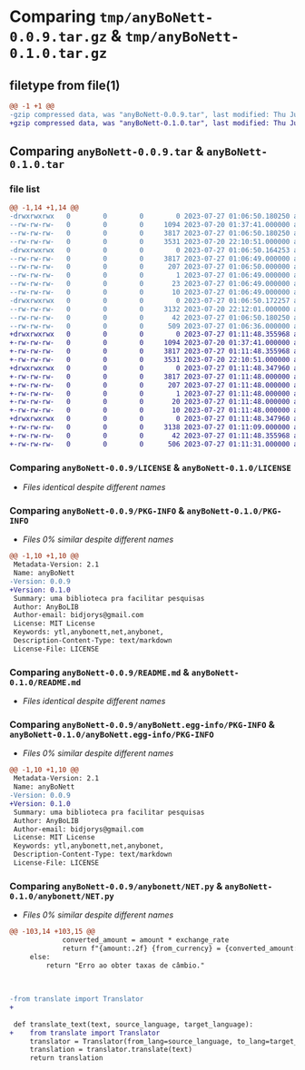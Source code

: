 # Comparing `tmp/anyBoNett-0.0.9.tar.gz` & `tmp/anyBoNett-0.1.0.tar.gz`

## filetype from file(1)

```diff
@@ -1 +1 @@
-gzip compressed data, was "anyBoNett-0.0.9.tar", last modified: Thu Jul 27 01:06:50 2023, max compression
+gzip compressed data, was "anyBoNett-0.1.0.tar", last modified: Thu Jul 27 01:11:48 2023, max compression
```

## Comparing `anyBoNett-0.0.9.tar` & `anyBoNett-0.1.0.tar`

### file list

```diff
@@ -1,14 +1,14 @@
-drwxrwxrwx   0        0        0        0 2023-07-27 01:06:50.180250 anyBoNett-0.0.9/
--rw-rw-rw-   0        0        0     1094 2023-07-20 01:37:41.000000 anyBoNett-0.0.9/LICENSE
--rw-rw-rw-   0        0        0     3817 2023-07-27 01:06:50.180250 anyBoNett-0.0.9/PKG-INFO
--rw-rw-rw-   0        0        0     3531 2023-07-20 22:10:51.000000 anyBoNett-0.0.9/README.md
-drwxrwxrwx   0        0        0        0 2023-07-27 01:06:50.164253 anyBoNett-0.0.9/anyBoNett.egg-info/
--rw-rw-rw-   0        0        0     3817 2023-07-27 01:06:49.000000 anyBoNett-0.0.9/anyBoNett.egg-info/PKG-INFO
--rw-rw-rw-   0        0        0      207 2023-07-27 01:06:50.000000 anyBoNett-0.0.9/anyBoNett.egg-info/SOURCES.txt
--rw-rw-rw-   0        0        0        1 2023-07-27 01:06:49.000000 anyBoNett-0.0.9/anyBoNett.egg-info/dependency_links.txt
--rw-rw-rw-   0        0        0       23 2023-07-27 01:06:49.000000 anyBoNett-0.0.9/anyBoNett.egg-info/requires.txt
--rw-rw-rw-   0        0        0       10 2023-07-27 01:06:49.000000 anyBoNett-0.0.9/anyBoNett.egg-info/top_level.txt
-drwxrwxrwx   0        0        0        0 2023-07-27 01:06:50.172257 anyBoNett-0.0.9/anybonett/
--rw-rw-rw-   0        0        0     3132 2023-07-20 22:12:01.000000 anyBoNett-0.0.9/anybonett/NET.py
--rw-rw-rw-   0        0        0       42 2023-07-27 01:06:50.180250 anyBoNett-0.0.9/setup.cfg
--rw-rw-rw-   0        0        0      509 2023-07-27 01:06:36.000000 anyBoNett-0.0.9/setup.py
+drwxrwxrwx   0        0        0        0 2023-07-27 01:11:48.355968 anyBoNett-0.1.0/
+-rw-rw-rw-   0        0        0     1094 2023-07-20 01:37:41.000000 anyBoNett-0.1.0/LICENSE
+-rw-rw-rw-   0        0        0     3817 2023-07-27 01:11:48.355968 anyBoNett-0.1.0/PKG-INFO
+-rw-rw-rw-   0        0        0     3531 2023-07-20 22:10:51.000000 anyBoNett-0.1.0/README.md
+drwxrwxrwx   0        0        0        0 2023-07-27 01:11:48.347960 anyBoNett-0.1.0/anyBoNett.egg-info/
+-rw-rw-rw-   0        0        0     3817 2023-07-27 01:11:48.000000 anyBoNett-0.1.0/anyBoNett.egg-info/PKG-INFO
+-rw-rw-rw-   0        0        0      207 2023-07-27 01:11:48.000000 anyBoNett-0.1.0/anyBoNett.egg-info/SOURCES.txt
+-rw-rw-rw-   0        0        0        1 2023-07-27 01:11:48.000000 anyBoNett-0.1.0/anyBoNett.egg-info/dependency_links.txt
+-rw-rw-rw-   0        0        0       20 2023-07-27 01:11:48.000000 anyBoNett-0.1.0/anyBoNett.egg-info/requires.txt
+-rw-rw-rw-   0        0        0       10 2023-07-27 01:11:48.000000 anyBoNett-0.1.0/anyBoNett.egg-info/top_level.txt
+drwxrwxrwx   0        0        0        0 2023-07-27 01:11:48.347960 anyBoNett-0.1.0/anybonett/
+-rw-rw-rw-   0        0        0     3138 2023-07-27 01:11:09.000000 anyBoNett-0.1.0/anybonett/NET.py
+-rw-rw-rw-   0        0        0       42 2023-07-27 01:11:48.355968 anyBoNett-0.1.0/setup.cfg
+-rw-rw-rw-   0        0        0      506 2023-07-27 01:11:31.000000 anyBoNett-0.1.0/setup.py
```

### Comparing `anyBoNett-0.0.9/LICENSE` & `anyBoNett-0.1.0/LICENSE`

 * *Files identical despite different names*

### Comparing `anyBoNett-0.0.9/PKG-INFO` & `anyBoNett-0.1.0/PKG-INFO`

 * *Files 0% similar despite different names*

```diff
@@ -1,10 +1,10 @@
 Metadata-Version: 2.1
 Name: anyBoNett
-Version: 0.0.9
+Version: 0.1.0
 Summary: uma biblioteca pra facilitar pesquisas
 Author: AnyBoLIB
 Author-email: bidjorys@gmail.com
 License: MIT License
 Keywords: ytl,anybonett,net,anybonet,
 Description-Content-Type: text/markdown
 License-File: LICENSE
```

### Comparing `anyBoNett-0.0.9/README.md` & `anyBoNett-0.1.0/README.md`

 * *Files identical despite different names*

### Comparing `anyBoNett-0.0.9/anyBoNett.egg-info/PKG-INFO` & `anyBoNett-0.1.0/anyBoNett.egg-info/PKG-INFO`

 * *Files 0% similar despite different names*

```diff
@@ -1,10 +1,10 @@
 Metadata-Version: 2.1
 Name: anyBoNett
-Version: 0.0.9
+Version: 0.1.0
 Summary: uma biblioteca pra facilitar pesquisas
 Author: AnyBoLIB
 Author-email: bidjorys@gmail.com
 License: MIT License
 Keywords: ytl,anybonett,net,anybonet,
 Description-Content-Type: text/markdown
 License-File: LICENSE
```

### Comparing `anyBoNett-0.0.9/anybonett/NET.py` & `anyBoNett-0.1.0/anybonett/NET.py`

 * *Files 0% similar despite different names*

```diff
@@ -103,14 +103,15 @@
             converted_amount = amount * exchange_rate
             return f"{amount:.2f} {from_currency} = {converted_amount:.2f} {to_currency}"
     else:
         return "Erro ao obter taxas de câmbio."
 
 
 
-from translate import Translator
+
 
 def translate_text(text, source_language, target_language):
+    from translate import Translator
     translator = Translator(from_lang=source_language, to_lang=target_language)
     translation = translator.translate(text)
     return translation
```

